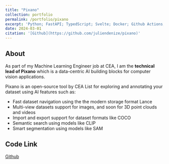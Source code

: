 ```yaml
---
title: "Pixano"
collection: portfolio
permalink: /portfolio/pixano
excerpt: 'Python; FastAPI; TypedScript; Svelte; Docker; Github Actions; CI/CD'
date: 2024-03-01
citation: '[Github](https://github.com/juliendenize/pixano)'
---
```


## About
As part of my Machine Learning Engineer job at CEA, I am the **technical lead of Pixano** which is a data-centric AI building blocks for computer vision applications.

Pixano is an open-source tool by CEA List for exploring and annotating your dataset using AI features such as:
- Fast dataset navigation using the the modern storage format Lance
- Multi-view datasets support for images, and soon for 3D point clouds and videos
- Import and export support for dataset formats like COCO
- Semantic search using models like CLIP
- Smart segmentation using models like SAM

## Code Link

[Github](https://github.com/juliendenize/pixano)
